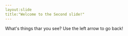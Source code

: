 ```yaml
---
layout:slide
title:"Welcome to the Second slide!"
---
```

What's things thar you see?
Use the left arrow to go back!
